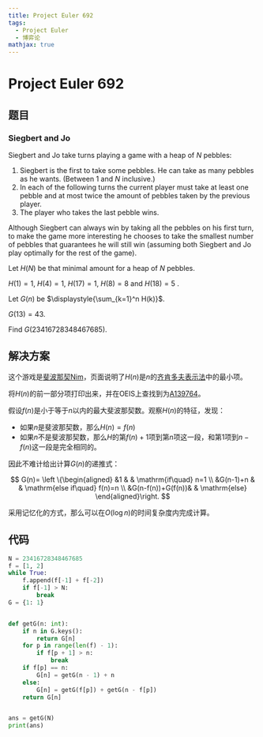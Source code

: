 ```yaml
---
title: Project Euler 692
tags:
  - Project Euler
  - 博弈论
mathjax: true
---
```

<escape><!-- more --></escape>
    
# Project Euler 692
## 题目
### Siegbert and Jo



Siegbert and Jo take turns playing a game with a heap of $N$ pebbles:

1. Siegbert is the first to take some pebbles. He can take as many pebbles as he wants. (Between $1$ and $N$ inclusive.)
2. In each of the following turns the current player must take at least one pebble and at most twice the amount of pebbles taken by the previous player.
3. The player who takes the last pebble wins.

Although Siegbert can always win by taking all the pebbles on his first turn, to make the game more interesting he chooses to take the smallest number of pebbles that guarantees he will still win (assuming both Siegbert and Jo play optimally for the rest of the game).


Let $H(N)$ be that minimal amount for a heap of $N$ pebbles.

$H(1)=1$, $H(4)=1$, $H(17)=1$, $H(8)=8$ and $H(18)=5$ .

Let $G(n)$ be $\displaystyle{\sum_{k=1}^n H(k)}$.

$G(13)=43$.

Find $G(23416728348467685)$.




## 解决方案

这个游戏是[斐波那契Nim](https://en.wikipedia.org/wiki/Fibonacci_nim)，页面说明了$H(n)$是$n$的[齐肯多夫表示法](https://en.wikipedia.org/wiki/Zeckendorf%27s_theorem)中的最小项。

将$H(n)$的前一部分项打印出来，并在OEIS上查找到为[A139764](https://oeis.org/A139764)。

假设$f(n)$是小于等于$n$以内的最大斐波那契数。观察$H(n)$的特征，发现：

- 如果$n$是斐波那契数，那么$H(n)=f(n)$
- 如果$n$不是斐波那契数，那么$H$的第$f(n)+1$项到第$n$项这一段，和第$1$项到$n-f(n)$这一段是完全相同的。

因此不难计给出计算$G(n)$的递推式：

$$
G(n)=
\left \{\begin{aligned}
  &1 & & \mathrm{if\quad} n=1 \\
  &G(n-1)+n  & & \mathrm{else if\quad} f(n)=n \\
  &G(n-f(n))+G(f(n))& & \mathrm{else}
\end{aligned}\right.
$$

采用记忆化的方式，那么可以在$O(\log n)$的时间复杂度内完成计算。



## 代码


```py
N = 23416728348467685
f = [1, 2]
while True:
    f.append(f[-1] + f[-2])
    if f[-1] > N:
        break
G = {1: 1}


def getG(n: int):
    if n in G.keys():
        return G[n]
    for p in range(len(f) - 1):
        if f[p + 1] > n:
            break
    if f[p] == n:
        G[n] = getG(n - 1) + n
    else:
        G[n] = getG(f[p]) + getG(n - f[p])
    return G[n]


ans = getG(N)
print(ans)

```